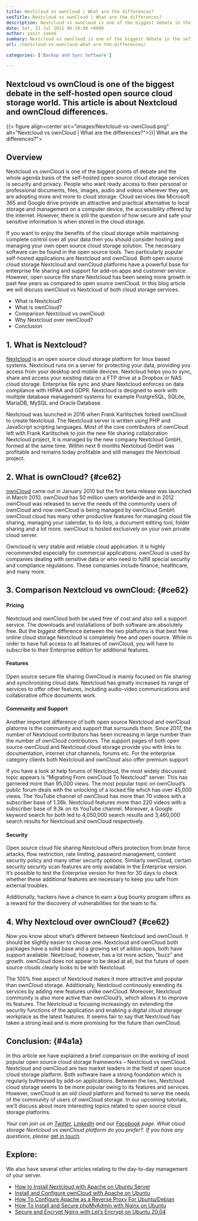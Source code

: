 ```yaml
---
title: Nextcloud vs ownCloud | What are the differences?
seoTitle: Nextcloud vs ownCloud | What are the differences?
description: Nextcloud vs ownCloud is one of the biggest debate in the self hosted open source cloud storage world. This article is about Nextcloud and ownCloud.
date: Sat, 31 Jul 2021 06:19:30 +0000
author: yasir saeed
summary: Nextcloud vs ownCloud is one of the biggest debate in the self-hosted open source cloud storage world. This article is about Nextcloud and ownCloud differences.
url: /nextcloud-vs-owncloud-what-are-the-differences/

categories: ['Backup and Sync Software']

---
```

## Nextcloud vs ownCloud is one of the biggest debate in the self-hosted open source cloud storage world. This article is about Nextcloud and ownCloud differences.

{{< figure align=center src="images/Nextcloud-vs-ownCloud.png" alt="Nextcloud vs ownCloud | What are the differences?">}}| What are the differences?">  

## **Overview**

Nextcloud vs ownCloud is one of the biggest points of debate and the whole agenda basis of the self-hosted open-source cloud storage services is security and privacy. People who want ready access to their personal or professional documents, files, images, audio and videos wherever they are, are adopting more and more to cloud storage. Cloud services like Microsoft 365 and Google drive provide an attractive and practical alternative to local storage and management on a computer device, the accessibility offered by the internet. However, there is still the question of how secure and safe your sensitive information is when stored in the cloud storage.

If you want to enjoy the benefits of the cloud storage while maintaining complete control over all your data then you should consider hosting and managing your own open source cloud storage solution. The necessary software can be found in the open source tools. Two particularly popular self-hosted applications are Nextcloud and ownCloud. Both open source cloud storage Nextcloud and ownCloud platforms have a powerful base for enterprise file sharing and support for add-on apps and customer service. However, open source file share Nextcloud has been seeing more growth in past few years as compared to open source ownCloud. In this blog article we will discuss ownCloud vs Nextcloud of both cloud storage services.

  * What is Nextcloud?
  * What is ownCloud?
  * Comparison Nextcloud vs ownCloud:
  * Why Nextcloud over ownCloud?
  * Conclusion

## 1. What is Nextcloud?

[Nextcloud][1] is an open source cloud storage platform for linux based systems. Nextcloud runs on a server for protecting your data, providing you access from your desktop and mobile devices. Nextcloud helps you to sync, share and access your existing data on a FTP drive at a Dropbox or NAS cloud storage. Enterprise file sync and share Nextcloud enforces on data compliance with HIPAA and GDPR. Nextcloud is designed to work with multiple database management systems for example PostgreSQL, SQLite, MariaDB, MySQL and Oracle Database.

Nextcloud was launched in 2016 when Frank Karlitschek forked ownCloud to create Nextcloud. The Nextcloud server is written using PHP and JavaScript scripting languages. Most of the core contributors of ownCloud left with Frank Karlitschek to join the new file sharing collaboration Nextcloud project, It is managed by the new company Nextcloud GmbH, formed at the same time. Within next 6 months Nextcloud GmbH was profitable and remains today profitable and still manages the Nextcloud project. 

## 2. What is ownCloud? {#ce62}

[ownCloud][2] came out in January 2010 but the first beta release was launched in March 2010. ownCloud has 50 million users worldwide and in 2012 ownCloud was released to serve the needs of the community users of ownCloud and now ownCloud is being managed by ownCloud GmbH. ownCloud cloud has many other productive features for managing cloud file sharing, managing your calendar, to do lists, a document editing tool, folder sharing and a lot more. ownCloud is hosted exclusively on your own private cloud server.

Owncloud is very stable and reliable cloud application. It is highly recommended especially for commercial applications. ownCloud is used by companies dealing with sensitive data or who need to fulfill special security and compliance regulations. These companies include finance, healthcare, and many more.

## 3. Comparison Nextcloud vs ownCloud: {#ce62}

#### **Pricing**

Nextcloud and ownCloud both be used free of cost and also sell a support service. The downloads and installations of both software are absolutely free. But the biggest difference between the two platforms is that best free online cloud storage Nextcloud is completely free and open source. While in order to have full access to all features of ownCloud, you will have to subscribe to their Enterprise edition for additional features.

#### **Features**

Open source secure file sharing OwnCloud is mainly focused on file sharing and synchronizing cloud data. Nextcloud has greatly increased its range of services to offer other features, including audio-video communications and collaborative office documents work.

#### **Community** and Support

Another important difference of both open source Nextcloud and ownCloud platorms is the community and support that surrounds them. Since 2017, the number of Nextcloud contributors has been increasing in large number than the number of ownCloud contributors. The support pages of both open source ownCloud and Nextcloud cloud storage provide you with links to documentation, internet chat channels, forums etc. For the enterprise category clients both Nextcloud and ownCloud also offer premium support.

If you have a look at help forums of Nextcloud, the most widely discussed topic appears is “Migrating From ownCloud To Nextcloud” server. This has garnered more than 95,000 views. The most popular topic on ownCloud’s public forum deals with the unlocking of a locked file which has over 45,000 views. The YouTube channel of ownCloud has more than 70 videos with a subscriber base of 1.36k. Nextcloud features more than 220 videos with a subscriber base of 9.3k on its YouTube channel. Moreover, a Google keyword search for both led to 4,050,000 search results and 3,460,000 search results for Nextcloud and ownCloud respectively.

#### **Security**

Open source cloud file sharing Nextcloud offers protection from brute force attacks, flow restriction, rate limiting, password management, content security policy and many other security options. Similarly ownCloud, certain security security scan features are only available in the Enterprise version. It’s possible to test the Enterprise version for free for 30 days to check whether these additional features are necessary to keep you safe from external troubles. 

Additionally, hackers have a chance to earn a bug bounty program offers as a reward for the discovery of vulnerabilities for the team to fix.

## 4. Why Nextcloud over ownCloud? {#ce62}

Now you know about what’s different between Nextcloud and ownCloud. It should be slightly easier to choose one. Nextcloud and ownCloud both packages have a solid base and a growing set of addon apps, both have support available. Nextcloud, however, has a lot more action, “buzz” and growth. ownCloud does not appear to be dead at all, but the future of open source clouds clearly looks to be with Nextcloud.

The 100% free aspect of Nextcloud makes it more attractive and popular than ownCloud storage. Additionally, Nextcloud continously exending its services by adding new features unlike ownCloud. Moreover, Nextcloud community is also more active than ownCloud’s, which allows it to improve its features. The Nextcloud is focusing increasingly on extending the security functions of the application and enabling a digital cloud storage workplace as the latest features. It seems fair to say that Nextcloud has taken a strong lead and is more promising for the future than ownCloud.

## Conclusion: {#4a1a}

In this article we have explained a brief comparison on the working of most popular open source cloud storage frameworks – Nextcloud vs ownCloud. Nextcloud and ownCloud are two market leaders in the field of open source cloud storage platform. Both software have a strong foundation which is regularly buttressed by add-on applications. Between the two, Nextcloud cloud storage seems to be more popular owing to its features and services. However, ownCloud is an old cloud platform and formed to serve the needs of the community of users of ownCloud storage. In our upcoming tutorials, we’ll discuss about more interesting topics related to open source cloud storage platforms.

_Your can join us on [Twitter][3], [LinkedIn][4] and our [Facebook][5] page. What cloud storage Nextcloud vs ownCloud_ _platform do you prefer?. If you have any questions, please_ [get in touch][6].

## Explore:

We also have several other articles relating to the day-to-day management of your server.

  * [How to Install Nextcloud with Apache on Ubuntu Server][7]
  * [Install and Configure ownCloud with Apache on Ubuntu][8]
  * [How To Configure Apache as a Reverse Proxy For Ubuntu/Debian][9]
  * [How To Install and Secure phpMyAdmin with Nginx on Ubuntu][10]
  * [Secure and Encrypt Nginx with Let’s Encrypt on Ubuntu 20.04][11]

 [1]: https://products.containerize.com/backup-and-sync/nextcloud/
 [2]: https://products.containerize.com/backup-and-sync/owncloud/
 [3]: https://twitter.com/containerize_co
 [4]: https://www.linkedin.com/company/containerize/
 [5]: http://facebook.com/containerize
 [6]: mailto:yasir.saeed@aspose.com
 [7]: https://blog.containerize.com/backup-and-sync-software/how-to-install-nextcloud-with-apache-on-ubuntu-server/

 [8]: https://blog.containerize.com/backup-and-sync-software/how-to-install-and-configure-owncloud-with-apache-on-ubuntu/

 [9]: https://blog.containerize.com/web-server-solution-stack/how-to-configure-apache-as-a-reverse-proxy-for-ubuntudebian/

 [10]: https://blog.containerize.com/web-server-solution-stack/how-to-install-and-secure-phpmyadmin-with-nginx-on-ubuntu/

 [11]: https://blog.containerize.com/web-server-solution-stack/how-to-secure-nginx-with-letsencrypt-on-ubuntu-20-04/
